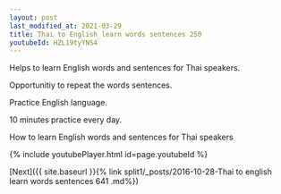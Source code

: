 ```yaml
---
layout: post
last_modified_at: 2021-03-29
title: Thai to English learn words sentences 250 
youtubeId: HZL19tyYNS4
---
```

 
 
Helps to learn English words and sentences for Thai speakers.

Opportunitiy to repeat the words sentences. 

Practice English language. 
 
10 minutes practice every day. 
 
How to learn English words and sentences for Thai speakers 
 
{% include youtubePlayer.html id=page.youtubeId %}
 
 
[Next]({{ site.baseurl }}{% link  split1/_posts/2016-10-28-Thai to english learn words sentences 641 .md%})
 
